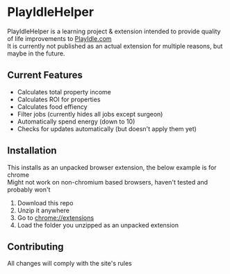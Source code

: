 # PlayIdleHelper

PlayIdleHelper is a learning project & extension intended to provide quality of life improvements to [PlayIdle.com](https://www.playidle.com/)  
It is currently not published as an actual extension for multiple reasons, but maybe in the future.

## Current Features

- Calculates total property income
- Calculates ROI for properties
- Calculates food effiency
- Filter jobs (currently hides all jobs except surgeon)
- Automatically spend energy (down to 10)
- Checks for updates automatically (but doesn't apply them yet)

## Installation

This installs as an unpacked browser extension, the below example is for chrome  
Might not work on non-chromium based browsers, haven't tested and probably won't

1. Download this repo
2. Unzip it anywhere
3. Go to [chrome://extensions](chrome://extensions)
4. Load the folder you unzipped as an unpacked extension

## Contributing

All changes will comply with the site's rules

